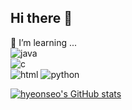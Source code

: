 ## Hi there 👋

🌱 I’m learning ...  
![java](https://img.shields.io/badge/Java-ED8B00?style=for-the-badge&logo=openjdk&logoColor=white)  
![c](https://img.shields.io/badge/C-00599C?style=for-the-badge&logo=c&logoColor=white)  
![html](https://img.shields.io/badge/HTML5-E34F26?style=for-the-badge&logo=html5&logoColor=white)
![python](https://img.shields.io/badge/Python-3776AB?style=for-the-badge&logo=python&logoColor=white)  



[![hyeonseo's GitHub stats](https://github-readme-stats.vercel.app/api?username=hyeonseo8822)](https://github.com/anuraghazra/github-readme-stats)



<!--
**hyeonseo8822/hyeonseo8822** is a ✨ _special_ ✨ repository because its `README.md` (this file) appears on your GitHub profile.

Here are some ideas to get you started:

- 🔭 I’m currently working on ...
- 🌱 I’m currently learning ...
- 👯 I’m looking to collaborate on ...
- 🤔 I’m looking for help with ...
- 💬 Ask me about ...
- 📫 How to reach me: ...
- 😄 Pronouns: ...
- ⚡ Fun fact: ...
-->
